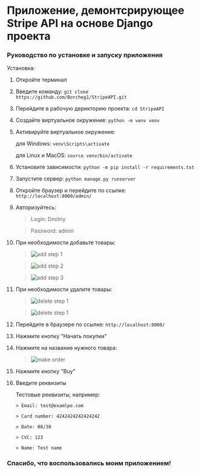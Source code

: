 # Приложение, демонтсрирующее Stripe API на основе Django проекта
### **Руководство по установке и запуску приложения**
Установка:
1. Откройте терминал
2. Введите команду:
`git clone https://github.com/Borcheg1/StripeAPI.git`

3. Перейдите в рабочую дерикторию проекта:
`cd StripeAPI`

4. Создайте виртуальное окружение:
`python -m venv venv`

5. Активируйте виртуальное окружение:

    для Windows:
`venv\Scripts\activate`

    для Linux и MacOS:
`source venv/bin/activate`

6. Установите зависимости:
`python -m pip install -r requirements.txt`

7. Запустите сервер:
`python manage.py runserver`

8. Откройте браузер и перейдите по ссылке:
`http://localhost:8000/admin/`

9. Авторизуйтесь:

    >Login: Dmitriy
    
    >Password: admin

10. При необходимости добавьте товары:

    >![add step 1](https://i.ibb.co/SBBMRWt/Capture.jpg)

    >![add step 2](https://i.ibb.co/CMZtmNK/Capture1.jpg)

    >![add step 3](https://i.ibb.co/2vX3dhR/Capture2.jpg)

11. При необходимости удалите товары:

    >![delete step 1](https://i.ibb.co/GQXgzsZ/Capture3.jpg)
    
    >![delete step 1](https://i.ibb.co/WFRKdbY/Capture4.jpg)

12. Перейдите в браузере по ссылке:
`http://localhost:8000/`

13. Нажмите кнопку "Начать покупки"

14. Нажмите на название нужного товара:
    >![make order](https://i.ibb.co/PY061qz/Capture5.jpg)
    
15. Нажмите кнопку "Buy"

16. Введите реквизиты

    Тестовые реквизиты, например:
    
        > Email: test@examlpe.com
        
        > Card number: 4242424242424242
        
        > Date: 08/30
        
        > CVC: 123
        
        > Name: Test name

### Спасибо, что воспользовались моим приложением!
